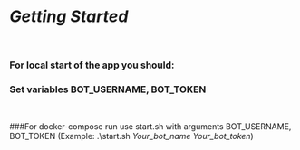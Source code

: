 # *Getting Started*
<br>

### For local start of the app you should:
### Set variables BOT_USERNAME, BOT_TOKEN 
<br>

###For docker-compose run use start.sh with arguments BOT_USERNAME, BOT_TOKEN
(Example: .\start.sh *Your_bot_name* *Your_bot_token*)